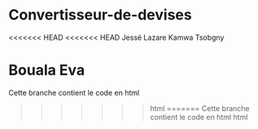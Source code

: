# Convertisseur-de-devises
<<<<<<< HEAD
<<<<<<< HEAD
Jessé Lazare Kamwa Tsobgny

Bouala Eva 
=======
Cette branche contient le code en html
>>>>>>> html
=======
Cette branche contient le code en html
>>>>>>> html
